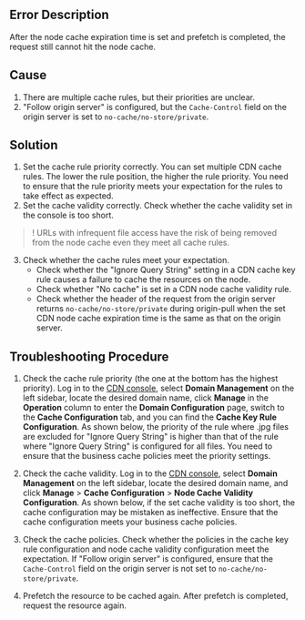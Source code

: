 ## Error Description

After the node cache expiration time is set and prefetch is completed, the request still cannot hit the node cache.

## Cause

1. There are multiple cache rules, but their priorities are unclear.
2. "Follow origin server" is configured, but the `Cache-Control` field on the origin server is set to `no-cache/no-store/private`.

## Solution

1. Set the cache rule priority correctly.
   You can set multiple CDN cache rules. The lower the rule position, the higher the rule priority. You need to ensure that the rule priority meets your expectation for the rules to take effect as expected.
2. Set the cache validity correctly.
Check whether the cache validity set in the console is too short.
>! URLs with infrequent file access have the risk of being removed from the node cache even they meet all cache rules.
3. Check whether the cache rules meet your expectation.
	- Check whether the "Ignore Query String" setting in a CDN cache key rule causes a failure to cache the resources on the node.
	- Check whether "No cache" is set in a CDN node cache validity rule.
	- Check whether the header of the request from the origin server returns `no-cache/no-store/private` during origin-pull when the set CDN node cache expiration time is the same as that on the origin server.

## Troubleshooting Procedure

1. Check the cache rule priority (the one at the bottom has the highest priority).
Log in to the [CDN console](https://console.cloud.tencent.com/cdn), select **Domain Management** on the left sidebar, locate the desired domain name, click **Manage** in the **Operation** column to enter the **Domain Configuration** page, switch to the **Cache Configuration** tab, and you can find the **Cache Key Rule Configuration**. As shown below, the priority of the rule where .jpg files are excluded for "Ignore Query String" is higher than that of the rule where "Ignore Query String" is configured for all files. You need to ensure that the business cache policies meet the priority settings.

2. Check the cache validity.
Log in to the [CDN console](https://console.cloud.tencent.com/cdn), select **Domain Management** on the left sidebar, locate the desired domain name, and click **Manage** > **Cache Configuration** > **Node Cache Validity Configuration**. As shown below, if the set cache validity is too short, the cache configuration may be mistaken as ineffective. Ensure that the cache configuration meets your business cache policies.

3. Check the cache policies.
Check whether the policies in the cache key rule configuration and node cache validity configuration meet the expectation.
If "Follow origin server" is configured, ensure that the `Cache-Control` field on the origin server is not set to `no-cache/no-store/private`.
4. Prefetch the resource to be cached again. After prefetch is completed, request the resource again.

